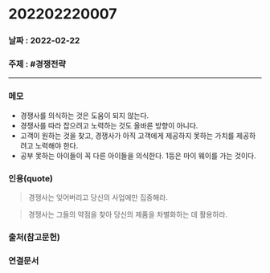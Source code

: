 # 202202220007
### 날짜 : 2022-02-22 

### 주제 : #경쟁전략

---
### 메모
- 경쟁사를 의식하는 것은 도움이 되지 않는다.
- 경쟁사를 따라 잡으려고 노력하는 것도 올바른 방향이 아니다.
- 고객이 원하는 것을 찾고, 경쟁사가 아직 고객에게 제공하지 못하는 가치를 제공하려고 노력해야 한다.
- 공부 못하는 아이들이 꼭 다른 아이들을 의식한다. 1등은 마이 웨이를 가는 것이다.

### 인용(quote)
> 경쟁사는 잊어버리고 당신의 사업에만 집중해라.

> 경쟁사는 그들의 약점을 찾아 당신의 제품을 차별화하는 데 활용하라.

### 출처(참고문헌)


### 연결문서